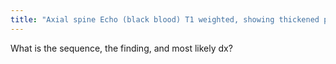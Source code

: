 ```yaml
---
title: "Axial spine Echo (black blood) T1 weighted, showing thickened pericardium &gt;3mm. Likely restrictive pericarditis."
---
```

What is the sequence, the finding, and most likely dx?

